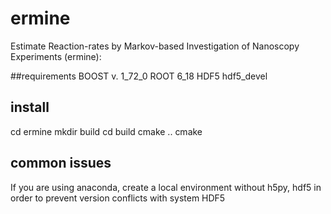 # ermine
Estimate Reaction-rates by Markov-based Investigation of Nanoscopy Experiments (ermine):

##requirements
BOOST v. 1_72_0
ROOT 6_18
HDF5 hdf5_devel

## install
cd ermine
mkdir build
cd build
cmake ..
cmake

## common issues
If you are using anaconda, create a local environment without h5py, hdf5 in order to prevent version conflicts with system HDF5

